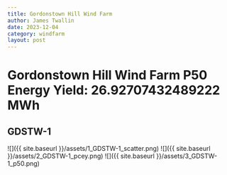 ```yaml
---
title: Gordonstown Hill Wind Farm
author: James Twallin
date: 2023-12-04
category: windfarm
layout: post
---
```

# Gordonstown Hill Wind Farm P50 Energy Yield: 26.92707432489222 MWh

GDSTW-1
-------------
![]({{ site.baseurl }}/assets/1_GDSTW-1_scatter.png)
![]({{ site.baseurl }}/assets/2_GDSTW-1_pcey.png)
![]({{ site.baseurl }}/assets/3_GDSTW-1_p50.png)

